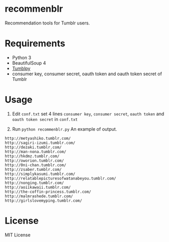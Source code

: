 # recommenblr
Recommendation tools for Tumblr users.

# Requirements
- Python 3
- BeautifulSoup 4
- [Tumblpy](https://github.com/michaelhelmick/python-tumblpy)
- consumer key, consumer secret, oauth token and oauth token secret of Tumblr

# Usage
1. Edit `conf.txt`
set 4 lines `consumer key`, `consumer secret`, `oauth token` and `oauth token secret` in `conf.txt`

2. Run
`python recommenblr.py`
An example of output.
```
http://metyashiko.tumblr.com/
http://sagiri-izumi.tumblr.com/
http://dezaki.tumblr.com/
http://man-nona.tumblr.com/
http://hkdmz.tumblr.com/
http://oworion.tumblr.com/
http://0ni-chan.tumblr.com/
http://zsaber.tumblr.com/
http://simplykasumi.tumblr.com/
http://relatablepicturesofwatanabeyou.tumblr.com/
http://nonging.tumblr.com/
http://aoiikawaii.tumblr.com/
http://the-coffin-princess.tumblr.com/
http://malmrashede.tumblr.com/
http://girlslovemyping.tumblr.com/
```

# License
MIT License
